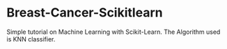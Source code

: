 # Breast-Cancer-Scikitlearn
Simple tutorial on Machine Learning with Scikit-Learn. The Algorithm used is KNN classifier.
